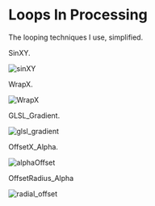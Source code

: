 # Loops In Processing
The looping techniques I use, simplified.

SinXY.

![sinXY](https://user-images.githubusercontent.com/1738321/72843826-19845100-3c7a-11ea-86dc-80c8538bfb20.gif)

WrapX.

![WrapX](https://user-images.githubusercontent.com/1738321/73129148-aea98180-3fbb-11ea-90f6-27ea3d52e056.gif)

GLSL_Gradient.

![glsl_gradient](https://user-images.githubusercontent.com/1738321/74562196-0bf47b00-4f49-11ea-8bac-898552a58d68.gif)

OffsetX_Alpha.

![alphaOffset](https://user-images.githubusercontent.com/1738321/74885049-60d23000-5353-11ea-863e-fd702017d452.gif)


OffsetRadius_Alpha

![radial_offset](https://user-images.githubusercontent.com/1738321/74954857-86f2e100-53e2-11ea-9f7e-500c4dfeda07.gif)

